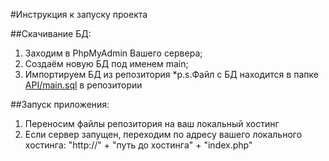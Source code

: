 #Инструкция к запуску проекта

##Скачивание БД:
1. Заходим в PhpMyAdmin Вашего сервера;
2. Создаём новую БД под именем main;
3. Импортируем БД из репозитория 
	*p.s.Файл с БД находится в папке <span style="text-decoration:underline">API/main.sql</span> в репозитории

##Запуск приложения:
1. Переносим файлы репозитория на ваш локальный хостинг
2. Если сервер запущен, переходим по адресу вашего локального хостинга: "http://" + "путь до хостинга" + "index.php"


